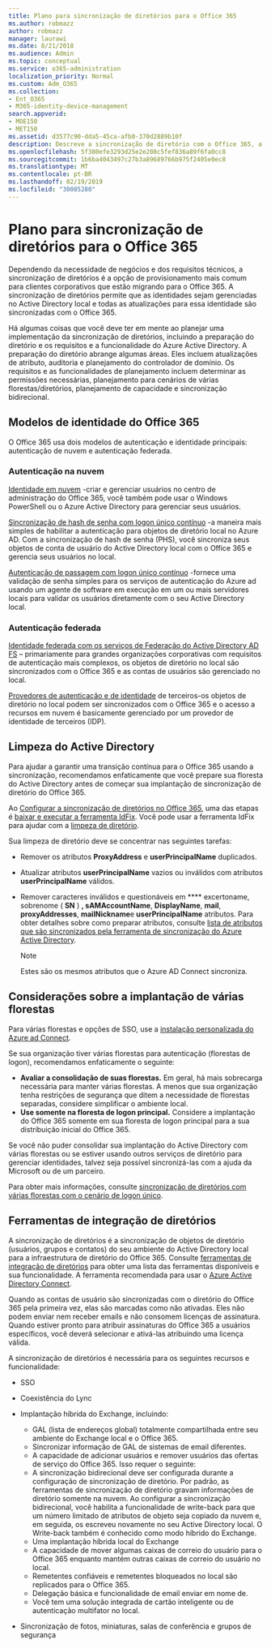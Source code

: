 ```yaml
---
title: Plano para sincronização de diretórios para o Office 365
ms.author: robmazz
author: robmazz
manager: laurawi
ms.date: 8/21/2018
ms.audience: Admin
ms.topic: conceptual
ms.service: o365-administration
localization_priority: Normal
ms.custom: Adm_O365
ms.collection:
- Ent_O365
- M365-identity-device-management
search.appverid:
- MOE150
- MET150
ms.assetid: d3577c90-dda5-45ca-afb0-370d2889b10f
description: Descreve a sincronização de diretório com o Office 365, a limpeza do Active Directory e a ferramenta Azure Active Directory Connect.
ms.openlocfilehash: 5f380efe3293d25e2e208c5fef836a89f6fa0cc8
ms.sourcegitcommit: 1b6ba4043497c27b3a89689766b975f2405e0ec8
ms.translationtype: MT
ms.contentlocale: pt-BR
ms.lasthandoff: 02/19/2019
ms.locfileid: "30085280"
---
```

# <a name="plan-for-directory-synchronization-for-office-365"></a>Plano para sincronização de diretórios para o Office 365
Dependendo da necessidade de negócios e dos requisitos técnicos, a sincronização de diretórios é a opção de provisionamento mais comum para clientes corporativos que estão migrando para o Office 365. A sincronização de diretórios permite que as identidades sejam gerenciadas no Active Directory local e todas as atualizações para essa identidade são sincronizadas com o Office 365.
  
Há algumas coisas que você deve ter em mente ao planejar uma implementação da sincronização de diretórios, incluindo a preparação do diretório e os requisitos e a funcionalidade do Azure Active Directory. A preparação do diretório abrange algumas áreas. Eles incluem atualizações de atributo, auditoria e planejamento do controlador de domínio. Os requisitos e as funcionalidades de planejamento incluem determinar as permissões necessárias, planejamento para cenários de várias florestas/diretórios, planejamento de capacidade e sincronização bidirecional.
  
## <a name="office-365-identity-models"></a>Modelos de identidade do Office 365
O Office 365 usa dois modelos de autenticação e identidade principais: autenticação de nuvem e autenticação federada.
  
### <a name="cloud-authentication"></a>Autenticação na nuvem
[Identidade em nuvem](about-office-365-identity.md) -criar e gerenciar usuários no centro de administração do Office 365, você também pode usar o Windows PowerShell ou o Azure Active Directory para gerenciar seus usuários. 
  
[Sincronização de hash de senha com logon único contínuo](about-office-365-identity.md) -a maneira mais simples de habilitar a autenticação para objetos de diretório local no Azure AD. Com a sincronização de hash de senha (PHS), você sincroniza seus objetos de conta de usuário do Active Directory local com o Office 365 e gerencia seus usuários no local. 
  
[Autenticação de passagem com logon único contínuo](about-office-365-identity.md) -fornece uma validação de senha simples para os serviços de autenticação do Azure ad usando um agente de software em execução em um ou mais servidores locais para validar os usuários diretamente com o seu Active Directory local. 
  
### <a name="federated-authentication"></a>Autenticação federada
[Identidade federada com os serviços de Federação do Active Directory AD FS](about-office-365-identity.md) – primariamente para grandes organizações corporativas com requisitos de autenticação mais complexos, os objetos de diretório no local são sincronizados com o Office 365 e as contas de usuários são gerenciado no local. 
  
[Provedores de autenticação e de identidade](about-office-365-identity.md) de terceiros-os objetos de diretório no local podem ser sincronizados com o Office 365 e o acesso a recursos em nuvem é basicamente gerenciado por um provedor de identidade de terceiros (IDP). 
  
## <a name="active-directory-cleanup"></a>Limpeza do Active Directory
Para ajudar a garantir uma transição contínua para o Office 365 usando a sincronização, recomendamos enfaticamente que você prepare sua floresta do Active Directory antes de começar sua implantação de sincronização de diretório do Office 365.
  
Ao [Configurar a sincronização de diretórios no Office 365](set-up-directory-synchronization.md), uma das etapas é [baixar e executar a ferramenta IdFix](install-and-run-idfix.md). Você pode usar a ferramenta IdFix para ajudar com a [limpeza de diretório](prepare-directory-attributes-for-synch-with-idfix.md).
  
Sua limpeza de diretório deve se concentrar nas seguintes tarefas:

- Remover os atributos **ProxyAddress** e **userPrincipalName** duplicados.
- Atualizar atributos **userPrincipalName** vazios ou inválidos com atributos **userPrincipalName** válidos.
- Remover caracteres inválidos e questionáveis em **** excertoname, sobrenome ( **SN** ) **, sAMAccountName**, **DisplayName**, **mail**, **proxyAddresses**, **mailNickname**e **userPrincipalName** atributos. Para obter detalhes sobre como preparar atributos, consulte [lista de atributos que são sincronizados pela ferramenta de sincronização do Azure Active Directory](https://go.microsoft.com/fwlink/p/?LinkId=396719).
    
    > [!NOTE]
    > Estes são os mesmos atributos que o Azure AD Connect sincroniza. 
  
## <a name="multiforest-deployment-considerations"></a>Considerações sobre a implantação de várias florestas
Para várias florestas e opções de SSO, use a [instalação personalizada do Azure ad Connect](https://go.microsoft.com/fwlink/p/?LinkId=698430).
  
Se sua organização tiver várias florestas para autenticação (florestas de logon), recomendamos enfaticamente o seguinte:
  
- **Avaliar a consolidação de suas florestas.** Em geral, há mais sobrecarga necessária para manter várias florestas. A menos que sua organização tenha restrições de segurança que ditem a necessidade de florestas separadas, considere simplificar o ambiente local.
- **Use somente na floresta de logon principal.** Considere a implantação do Office 365 somente em sua floresta de logon principal para a sua distribuição inicial do Office 365. 
    
Se você não puder consolidar sua implantação do Active Directory com várias florestas ou se estiver usando outros serviços de diretório para gerenciar identidades, talvez seja possível sincronizá-las com a ajuda da Microsoft ou de um parceiro.
  
Para obter mais informações, consulte [sincronização de diretórios com várias florestas com o cenário de logon único](https://go.microsoft.com/fwlink/p/?LinkId=525321).
  
## <a name="directory-integration-tools"></a>Ferramentas de integração de diretórios
A sincronização de diretórios é a sincronização de objetos de diretório (usuários, grupos e contatos) do seu ambiente do Active Directory local para a infraestrutura de diretório do Office 365. Consulte [ferramentas de integração de diretórios](https://go.microsoft.com/fwlink/p/?LinkID=510956) para obter uma lista das ferramentas disponíveis e sua funcionalidade. A ferramenta recomendada para usar o [Azure Active Directory Connect](https://go.microsoft.com/fwlink/?LinkId=525323).
  
Quando as contas de usuário são sincronizadas com o diretório do Office 365 pela primeira vez, elas são marcadas como não ativadas. Eles não podem enviar nem receber emails e não consomem licenças de assinatura. Quando estiver pronto para atribuir assinaturas do Office 365 a usuários específicos, você deverá selecionar e ativá-las atribuindo uma licença válida.
  
A sincronização de diretórios é necessária para os seguintes recursos e funcionalidade:
  
- SSO
    
- Coexistência do Lync
    
- Implantação híbrida do Exchange, incluindo:
    
  - GAL (lista de endereços global) totalmente compartilhada entre seu ambiente do Exchange local e o Office 365.
  - Sincronizar informação de GAL de sistemas de email diferentes.
  - A capacidade de adicionar usuários e remover usuários das ofertas de serviço do Office 365. Isso requer o seguinte:
  - A sincronização bidirecional deve ser configurada durante a configuração de sincronização de diretório. Por padrão, as ferramentas de sincronização de diretório gravam informações de diretório somente na nuvem. Ao configurar a sincronização bidirecional, você habilita a funcionalidade de write-back para que um número limitado de atributos de objeto seja copiado da nuvem e, em seguida, os escreveu novamente no seu Active Directory local. O Write-back também é conhecido como modo híbrido do Exchange. 
  - Uma implantação híbrida local do Exchange
  - A capacidade de mover algumas caixas de correio do usuário para o Office 365 enquanto mantém outras caixas de correio do usuário no local.
  - Remetentes confiáveis e remetentes bloqueados no local são replicados para o Office 365.
  - Delegação básica e funcionalidade de email enviar em nome de.
  - Você tem uma solução integrada de cartão inteligente ou de autenticação multifator no local.
    
- Sincronização de fotos, miniaturas, salas de conferência e grupos de segurança